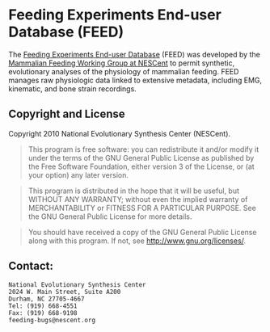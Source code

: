 # Feeding Experiments End-user Database (FEED)

The [Feeding Experiments End-user Database](http://www.feedexp.org/) (FEED) was developed by the [Mammalian Feeding Working Group at NESCent](http://nescent.org/science/awards_summary.php?id=150) to permit synthetic, evolutionary analyses of the physiology of mammalian feeding. FEED manages raw physiologic data linked to extensive metadata, including EMG, kinematic, and bone strain recordings.

## Copyright and License

Copyright 2010 National Evolutionary Synthesis Center (NESCent). 

>    This program is free software: you can redistribute it and/or modify
    it under the terms of the GNU General Public License as published by
    the Free Software Foundation, either version 3 of the License, or
    (at your option) any later version.

>    This program is distributed in the hope that it will be useful,
    but WITHOUT ANY WARRANTY; without even the implied warranty of
    MERCHANTABILITY or FITNESS FOR A PARTICULAR PURPOSE.  See the
    GNU General Public License for more details.

>    You should have received a copy of the GNU General Public License
    along with this program.  If not, see <http://www.gnu.org/licenses/>.

## Contact: 
    National Evolutionary Synthesis Center
	2024 W. Main Street, Suite A200
	Durham, NC 27705-4667
	Tel: (919) 668-4551
	Fax: (919) 668-9198
	feeding-bugs@nescent.org
